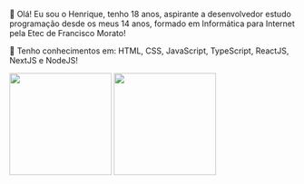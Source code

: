 🤙 Olá! Eu sou o Henrique, tenho 18 anos, aspirante a desenvolvedor estudo programação desde os meus 14 anos,
formado em Informática para Internet pela Etec de Francisco Morato!


🚀 Tenho conhecimentos em:
HTML, CSS, JavaScript, TypeScript, ReactJS, NextJS e NodeJS!
<div style={{display: 'flex'', flex-direticion: 'row'}}>
<img height="180em" src="https://github-readme-stats.vercel.app/api?username=HeenriqueCDS&show_icons=true&hide_border=true&&count_private=true&include_all_commits=true&theme=midnight-purple" />
<img height='180em' src='https://github-readme-stats.vercel.app/api/top-langs/?username=anuraghazra&theme=midnight-purple&langs_count=8&layout=compact"'/>
</div>

